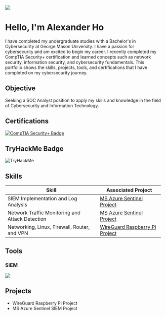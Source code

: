 <a href="https://www.linkedin.com/in/alexanderho2022/"><img src="https://img.shields.io/badge/-LinkedIn-0072b1?&style=for-the-badge&logo=linkedin&logoColor=white" /></a>
# Hello, I'm Alexander Ho

I have completed my undergraduate studies with a Bachelor's in Cybersecurity at George Mason University. I have a passion for cybersecurity and am excited to begin my career. I recently completed my CompTIA Security+ certification and learned concepts such as network security, information security, and cybersecurity fundamentals. This portfolio shows the skills, projects, tools, and certifications that I have completed on my cybersecurity journey. 

## Objective

Seeking a SOC Analyst position to apply my skills and knowledge in the field of Cybersecurity and Information Technology.

## Certifications 
<div>
    <a href="https://www.credly.com/badges/baf51eb8-5801-4a8e-b36d-a8da1faa8e7d/public_url" target="_blank">
        <img src="https://img.shields.io/badge/-CompTIA%20Security%2B-DC3D24?style=for-the-badge&logo=CompTIA&logoColor=white" alt="CompTIA Security+ Badge"/>
    </a>
</div>



## TryHackMe Badge
<img src="https://tryhackme-badges.s3.amazonaws.com/dawnalex.png" alt="TryHackMe">

## Skills

| Skill                                         | Associated Project         |
|-----------------------------------------------|----------------------------|
| SIEM Implementation and Log Analysis          | <a href="https://medium.com/@alexho10.net/azure-sentinel-siem-map-lab-failed-rdp-a48cd44adf7b"> MS Azure Sentinel Project</a>|
| Network Traffic Monitoring and Attack Detection | <a href="https://medium.com/@alexho10.net/azure-sentinel-siem-map-lab-failed-rdp-a48cd44adf7b"> MS Azure Sentinel Project</a>|
| Networking, Linux, Firewall, Router, and VPN | <a href="https://medium.com/@alexho10.net/wireguard-raspberry-pi-project-fb7dca472606"> WireGuard Raspberry Pi Project</a>|

## Tools

### SIEM
<div>
    <img src="https://img.shields.io/badge/-Microsoft%20Sentinel-0078D4?style=for-the-badge&logo=Microsoft&logoColor=white" />
</div>


## Projects
- WireGuard Raspberry Pi Project
- MS Azure Sentinel SIEM Project
